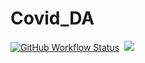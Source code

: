 # Covid_DA

[![GitHub Workflow Status](https://img.shields.io/github/workflow/status/Covid_DA/build?label=CI&logo=github&style=flat-square)](https://github.com/Covid_DA/actions)&nbsp;
![](https://img.shields.io/github/repo-size/Covid_DA.svg?label=Repo%20size&style=flat-square)&nbsp;
<!--[![Tested on Python 3.8](https://img.shields.io/badge/Tested%20-Python%203.8-blue.svg?logo=python&style=flat-square)](https://www.python.org/downloads) &nbsp;-->

